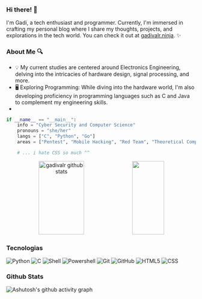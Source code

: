 ### Hi there! 👋

I'm Gadi, a tech enthusiast and programmer. Currently, I'm immersed in crafting my personal blog where I share my thoughts, projects, and explorations in the tech world. You can check it out at [gadivalr.ninja](https://gadivalr.ninja). ✨

### About Me 🔍
- 💡 My current studies are centered around Electronics Engineering, delving into the intricacies of hardware design, signal processing, and more.
- 🖥️ Exploring Programming: While diving into the hardware world, I'm also developing proficiency in programming languages such as C and Java to complement my engineering skills.
- 
```python
if __name__ == "__main__":
    info = "Cyber Security and Computer Science"
    pronouns = "she/her"
    langs = ["C", "Python", "Go"]
    areas = ["Pentest", "Mobile Hacking", "Red Team", "Theoretical Computer Science"]

    # ... i hate CSS so much ^^
```

<div align="center">  
  <img width="49%" height="195px" src="https://github-readme-stats.vercel.app/api?username=gadivalr&show_icons=true&count_private=true&hide_border=true&title_color=be9b88&icon_color=be9b88&text_color=c9d1d9&bg_color=0d1117" alt="gadivalr github stats" /> 
  <img width="41%" height="195px" src="https://github-readme-stats.vercel.app/api/top-langs/?username=gadivalr&layout=compact&hide_border=true&title_color=be9b88&text_color=be9b88&bg_color=0d1117" />

</div>


### Tecnologias  
  <div align="left">
    <div>
      <img alt="Python" src="https://img.shields.io/badge/python-100000?style=for-the-badge&logo=python&logoColor=blue">
      <img alt="C" src="https://img.shields.io/badge/c-100000?style=for-the-badge&logo=c">
      <img alt="Shell" src="https://img.shields.io/badge/shell-100000?style=for-the-badge&logo=shellscript">
      <img alt="Powershell" src="https://img.shields.io/badge/powershell-100000?style=for-the-badge&logo=powershell">
      <img alt="Git" src="https://img.shields.io/badge/git-100000?style=for-the-badge&logo=git">
      <img alt="GitHub" src="https://img.shields.io/badge/github-100000?style=for-the-badge&logo=github">
      <img alt="HTML5" src="https://img.shields.io/badge/HTML5-100000?style=for-the-badge&logo=html5">
      <img alt="CSS" src="https://img.shields.io/badge/CSS3-100000?style=for-the-badge&logo=css3&logoColor=blue">
    </div>
   
  </div>

  
### Github Stats 

![Ashutosh's github activity graph](https://github-readme-activity-graph.vercel.app/graph?username=gadivalr&bg_color=0d1117&color=be9b88&line=be9b88&point=be9b88&area=true&hide_border=true)
